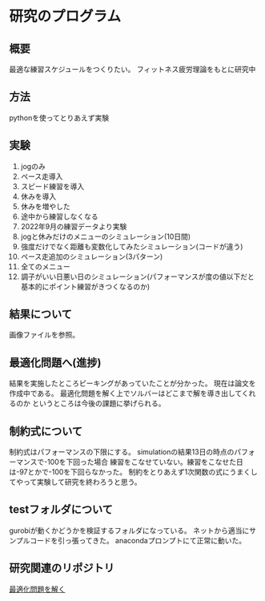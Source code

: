 # 研究のプログラム

## 概要

最適な練習スケジュールをつくりたい。
フィットネス疲労理論をもとに研究中

## 方法
pythonを使ってとりあえず実験

## 実験
1. jogのみ
2. ペース走導入
3. スピード練習を導入
4. 休みを導入
5. 休みを増やした
6. 途中から練習しなくなる
7. 2022年9月の練習データより実験
8. jogと休みだけのメニューのシミュレーション(10日間)
9. 強度だけでなく距離も変数化してみたシミュレーション(コードが違う)
10. ペース走追加のシミュレーション(3パターン)
11. 全てのメニュー
12. 調子がいい日悪い日のシミュレーション(パフォーマンスが度の値以下だと基本的にポイント練習がきつくなるのか)

## 結果について

画像ファイルを参照。

## 最適化問題へ(進捗)

結果を実施したところピーキングがあっていたことが分かった。
現在は論文を作成中である。
最適化問題を解く上でソルバーはどこまで解を導き出してくれるのか
というところは今後の課題に挙げられる。

## 制約式について
制約式はパフォーマンスの下限にする。
simulationの結果13日の時点のパフォーマンスで-100を下回った場合
練習をこなせていない。練習をこなせた日は-97とかで-100を下回らなかった。
制約をとりあえず1次関数の式にうまくしてやって実験して研究を終わろうと思う。

## testフォルダについて
gurobiが動くかどうかを検証するフォルダになっている。
ネットから適当にサンプルコードを引っ張ってきた。
anacondaプロンプトにて正常に動いた。

## 研究関連のリポジトリ
[最適化問題を解く](https://github.com/teru12012000/python_gurobi)

